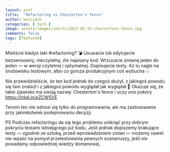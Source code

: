 ```yaml
---
layout: post
title:  "Refactoring vs Chesterton's fence"
author: wojciech
categories: [ tech ]
image: assets/images/shorts/2022-02-15-chestertons-fence.jpg
comments: false
tags: [featured]
---
```


Mieliście kiedyś taki #refactoring? 💣 Usuwacie lub edytujecie bezsensowny, nieczytelny, źle napisany kod. Wrzucacie
zmianę jeden do jeden — w wersji czytelnej i optymalnej. Dopisujecie testy. Aż tu nagle na środowisku testowym, albo co
gorsza produkcyjnym coś wybucha 💥

Nie przewidzieliście, że ten kod jednak do czegoś służył, z jakiegoś powodu się tam znalazł i z jakiegoś powodu wyglądał
jak wyglądał 🤔 Okazuje się, że takie zjawisko ma swoją nazwę: Chesterton's fence i uczy ono
pokory https://lnkd.in/eZCWSVE

Termin ten nie odnosi się tylko do programowania, ale ma zastosowanie przy jakimkolwiek podejmowaniu decyzji.

PS Podczas refactoringu da się tego problemu uniknąć przy dobrym pokryciu testami istniejącego już kodu. Jeśli jednak
dopiszemy brakujące testy — zgodnie ze sztuką, przed wprowadzeniem zmian — możemy nawet nie wpaść na pomysł
przetestowania pewnych scenariuszy, jeśli nie posiadamy odpowiedniej wiedzy domenowej.